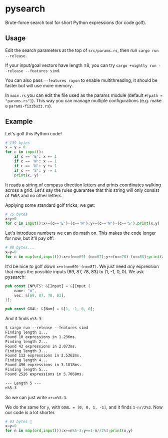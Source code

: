 # pysearch

Brute-force search tool for short Python expressions (for code golf).

## Usage

Edit the search parameters at the top of `src/params.rs`, then run `cargo run --release`.

If your input/goal vectors have length ≤8, you can try `cargo +nightly run --release --features simd`.

You can also pass `--features rayon` to enable multithreading, it should be faster but will use more memory.

In `main.rs` you can edit the file used as the params module (default `#[path = "params.rs"]`). This way you can manage multiple configurations (e.g. make a `params-fizzbuzz.rs`).

## Example

Let's golf this Python code!

```py
# 139 bytes
x = y = 0
for c in input():
    if c == 'E': x += 1
    if c == 'W': x -= 1
    if c == 'N': y += 1
    if c == 'S': y -= 1
    print(x, y)
```

It reads a string of compass direction letters and prints coordinates walking across a grid. Let's say the rules guarantee that this string will only consist of `EWNS` and no other letters.

Applying some standard golf tricks, we get:

```py
# 75 bytes
x=y=0
for c in input():x+=(c=='E')-(c=='W');y+=(c=='N')-(c=='S');print(x,y)
```

Let's introduce numbers we can do math on. This makes the code longer for now, but it'll pay off:

```py
# 80 bytes...
x=y=0
for n in map(ord,input()):x+=(n==69)-(n==87);y+=(n==78)-(n==83);print(x,y)
```

It'd be nice to golf down `x+=(n==69)-(n==87)`. We just need _any_ expression that maps the possible inputs (69, 87, 78, 83) to (1, -1, 0, 0). We ask pysearch:

```rs
pub const INPUTS: &[Input] = &[Input {
    name: "n",
    vec: &[69, 87, 78, 83],
}];

pub const GOAL: &[Num] = &[1, -1, 0, 0];
```

And it finds `n%5-3`:

```txt
$ cargo run --release --features simd
Finding length 1...
Found 10 expressions in 1.236ms.
Finding length 2...
Found 43 expressions in 2.073ms.
Finding length 3...
Found 112 expressions in 2.5362ms.
Finding length 4...
Found 496 expressions in 3.1818ms.
Finding length 5...
Found 2526 expressions in 5.7068ms.

--- Length 5 ---
n%5-3
```

So we can just write `x+=n%5-3`.

We do the same for `y`, with `GOAL = [0, 0, 1, -1]`, and it finds `1-n//2%3`. Now our code is a lot shorter.

```py
# 63 bytes 🎉
x=y=0
for n in map(ord,input()):x+=n%5-3;y+=1-n//2%3;print(x,y)
```
